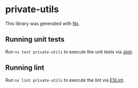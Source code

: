 # private-utils

This library was generated with [Nx](https://nx.dev).

## Running unit tests

Run `nx test private-utils` to execute the unit tests via [Jest](https://jestjs.io).

## Running lint

Run `nx lint private-utils` to execute the lint via [ESLint](https://eslint.org/).
